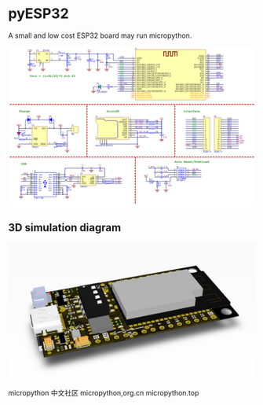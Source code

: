 # pyESP32
A small and low cost ESP32 board may run micropython. 

![](sch.png)

## 3D simulation diagram 

![](3d.png)



micropython 中文社区
micropython,org.cn
micropython.top
